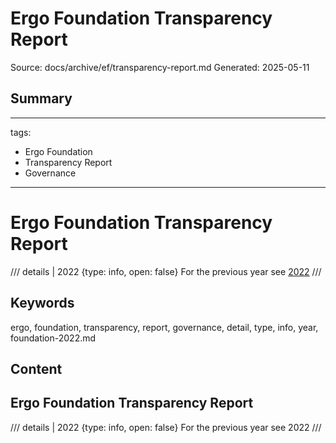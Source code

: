 # Ergo Foundation Transparency Report
Source: docs/archive/ef/transparency-report.md
Generated: 2025-05-11

## Summary
---
tags:
  - Ergo Foundation
  - Transparency Report
  - Governance
---

# Ergo Foundation Transparency Report

/// details | 2022
     {type: info, open: false}
For the previous year see [2022](ergo-foundation-2022.md)
///

## Keywords
ergo, foundation, transparency, report, governance, detail, type, info, year, foundation-2022.md

## Content
## Ergo Foundation Transparency Report
/// details | 2022
     {type: info, open: false}
For the previous year see 2022
///
